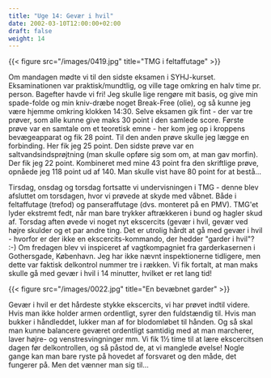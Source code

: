 ```yaml
---
title: "Uge 14: Gevær i hvil"
date: 2002-03-10T12:00:00+02:00
draft: false
weight: 14
---
```


{{< figure src="/images/0419.jpg" title="TMG i feltaffutage" >}}

Om mandagen mødte vi til den sidste eksamen i SYHJ-kurset. Eksaminationen var praktisk/mundtlig, og ville tage omkring en halv time pr. person. Bagefter havde vi fri! Jeg skulle lige rengøre mit basis, og give min spade-folde og min kniv-dræbe noget Break-Free (olie), og så kunne jeg være hjemme omkring klokken 14:30. Selve eksamen gik fint - der var tre prøver, som alle kunne give maks 30 point i den samlede score. Første prøve var en samtale om et teoretisk emne - her kom jeg op i kroppens bevægeapparat og fik 28 point. Til den anden prøve skulle jeg lægge en forbinding. Her fik jeg 25 point. Den sidste prøve var en saltvandsindsprøjtning (man skulle opføre sig som om, at man gav morfin). Der fik jeg 22 point. Kombineret med mine 43 point fra den skriftlige prøve, opnåede jeg 118 point ud af 140. Man skulle vist have 80 point for at bestå...

Tirsdag, onsdag og torsdag fortsatte vi undervisningen i TMG - denne blev afsluttet om torsdagen, hvor vi prøvede at skyde med våbnet. Både i feltaffutage (trefod) og panseraffutage (dvs. monteret på en PMV). TMG'et lyder ekstremt fedt, når man bare trykker aftrækkeren i bund og hagler skud af. Torsdag aften øvede vi noget nyt ekscercits (gevær i hvil, gevær ved højre skulder og et par andre ting. Det er utrolig hårdt at gå med gevær i hvil - hvorfor er der ikke en ekscercits-kommando, der hedder "garder i hvil"? :-)
Om fredagen blev vi inspiceret af vagtkompagniet fra garderkasernen i Gothersgade, København. Jeg har ikke nævnt inspektionerne tidligere, men dette var faktisk delkontrol nummer tre i rækken. Vi fik fortalt, at man maks skulle gå med gevær i hvil i 14 minutter, hvilket er ret lang tid!

{{< figure src="/images/0022.jpg" title="En bevæbnet garder" >}}

Gevær i hvil er det hårdeste stykke ekscercits, vi har prøvet indtil videre. Hvis man ikke holder armen ordentligt, syrer den fuldstændig til. Hvis man bukker i håndleddet, lukker man af for blodomløbet til hånden. Og så skal man kunne balancere geværet ordentligt samtidig med at man marcherer, laver højre- og venstresvingninger mm. Vi fik 1½ time til at lære ekscercitsen dagen før delkontrollen, og så påstod de, at vi manglede øvelse! Nogle gange kan man bare ryste på hovedet af forsvaret og den måde, det fungerer på. Men det vænner man sig til...
